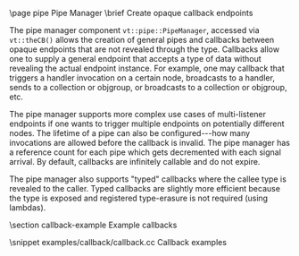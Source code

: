 \page pipe Pipe Manager
\brief Create opaque callback endpoints

The pipe manager component `vt::pipe::PipeManager`, accessed via `vt::theCB()`
allows the creation of general pipes and callbacks between opaque endpoints that
are not revealed through the type. Callbacks allow one to supply a general
endpoint that accepts a type of data without revealing the actual endpoint
instance. For example, one may callback that triggers a handler invocation on a
certain node, broadcasts to a handler, sends to a collection or objgroup,
or broadcasts to a collection or objgroup, etc.

The pipe manager supports more complex use cases of multi-listener endpoints if
one wants to trigger multiple endpoints on potentially different nodes. The
lifetime of a pipe can also be configured---how many invocations are allowed
before the callback is invalid. The pipe manager has a reference count for each
pipe which gets decremented with each signal arrival. By default, callbacks are
infinitely callable and do not expire.

The pipe manager also supports "typed" callbacks where the callee type is
revealed to the caller. Typed callbacks are slightly more efficient because the
type is exposed and registered type-erasure is not required (using lambdas).

\section callback-example Example callbacks

\snippet examples/callback/callback.cc Callback examples
